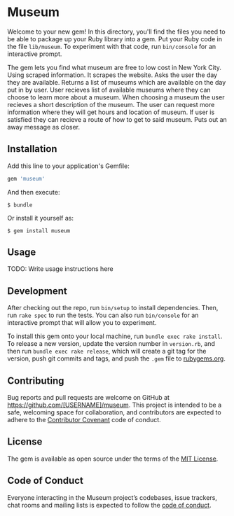 # Museum

Welcome to your new gem! In this directory, you'll find the files you need to be able to package up your Ruby library into a gem. Put your Ruby code in the file `lib/museum`. To experiment with that code, run `bin/console` for an interactive prompt.

The gem lets you find what museum are free to low cost in New York City. Using scraped information. It scrapes the website. Asks the user the day they are available. Returns a list of museums which are available on the day put in by user. User recieves list of available museums where they can choose to learn more about a museum. When choosing a museum the user recieves a short description of the museum. The user can request more information where they will get hours and location of museum. If user is satisfied they can recieve a route of how to get to said museum. Puts out an away message as closer. 

## Installation

Add this line to your application's Gemfile:

```ruby
gem 'museum'
```

And then execute:

    $ bundle

Or install it yourself as:

    $ gem install museum

## Usage

TODO: Write usage instructions here

## Development

After checking out the repo, run `bin/setup` to install dependencies. Then, run `rake spec` to run the tests. You can also run `bin/console` for an interactive prompt that will allow you to experiment.

To install this gem onto your local machine, run `bundle exec rake install`. To release a new version, update the version number in `version.rb`, and then run `bundle exec rake release`, which will create a git tag for the version, push git commits and tags, and push the `.gem` file to [rubygems.org](https://rubygems.org).

## Contributing

Bug reports and pull requests are welcome on GitHub at https://github.com/[USERNAME]/museum. This project is intended to be a safe, welcoming space for collaboration, and contributors are expected to adhere to the [Contributor Covenant](http://contributor-covenant.org) code of conduct.

## License

The gem is available as open source under the terms of the [MIT License](https://opensource.org/licenses/MIT).

## Code of Conduct

Everyone interacting in the Museum project’s codebases, issue trackers, chat rooms and mailing lists is expected to follow the [code of conduct](https://github.com/[USERNAME]/museum/blob/master/CODE_OF_CONDUCT.md).
